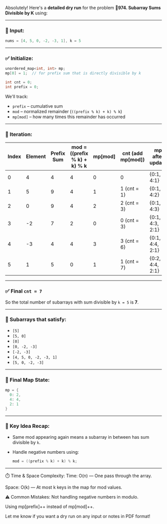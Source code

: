 Absolutely! Here's a **detailed dry run** for the problem
**🔹974. Subarray Sums Divisible by K** using:

---

### 🧪 Input:

```cpp
nums = [4, 5, 0, -2, -3, 1], k = 5
```

---

### ✅ Initialize:

```cpp
unordered_map<int, int> mp;
mp[0] = 1;  // for prefix sum that is directly divisible by k

int cnt = 0;
int prefix = 0;
```

We'll track:

* `prefix` – cumulative sum
* `mod` – normalized remainder (`((prefix % k) + k) % k`)
* `mp[mod]` – how many times this remainder has occurred

---

### 🔄 Iteration:

| Index | Element | Prefix Sum | mod = ((prefix % k) + k) % k | mp\[mod] | cnt (add mp\[mod]) | mp after update |
| ----- | ------- | ---------- | ---------------------------- | -------- | ------------------ | --------------- |
| 0     | 4       | 4          | 4                            | 0        | 0                  | {0:1, 4:1}      |
| 1     | 5       | 9          | 4                            | 1        | 1 (cnt = 1)        | {0:1, 4:2}      |
| 2     | 0       | 9          | 4                            | 2        | 2 (cnt = 3)        | {0:1, 4:3}      |
| 3     | -2      | 7          | 2                            | 0        | 0 (cnt = 3)        | {0:1, 4:3, 2:1} |
| 4     | -3      | 4          | 4                            | 3        | 3 (cnt = 6)        | {0:1, 4:4, 2:1} |
| 5     | 1       | 5          | 0                            | 1        | 1 (cnt = 7)        | {0:2, 4:4, 2:1} |

---

### ✅ Final `cnt = 7`

So the total number of subarrays with sum divisible by `k = 5` is **7**.

---

### 🧾 Subarrays that satisfy:

* `[5]`
* `[5, 0]`
* `[0]`
* `[0, -2, -3]`
* `[-2, -3]`
* `[4, 5, 0, -2, -3, 1]`
* `[5, 0, -2, -3]`

---

### 📌 Final Map State:

```cpp
mp = {
  0: 2,
  4: 4,
  2: 1
}
```

---

### 🧠 Key Idea Recap:

* Same mod appearing again means a subarray in between has sum divisible by `k`.
* Handle negative numbers using:

  ```cpp
  mod = ((prefix % k) + k) % k;
  ```

---
⏱️ Time & Space Complexity:
Time: O(n) — One pass through the array.

Space: O(k) — At most k keys in the map for mod values.

⚠️ Common Mistakes:
Not handling negative numbers in modulo.

Using mp[prefix]++ instead of mp[mod]++.

Let me know if you want a dry run on any input or notes in PDF format!